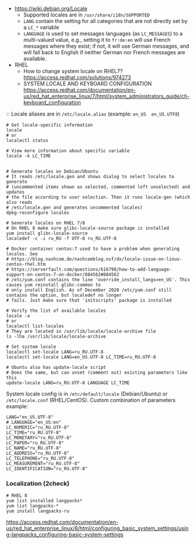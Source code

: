 * https://wiki.debian.org/Locale
    * Supported locales are in `/usr/share/i18n/SUPPORTED`
    * `LANG` contain the setting for all categories that are not directly set by a `LC_*` variable
    * `LANGUAGE` is used to set messages languages (as `LC_MESSAGES`) to a multi-valued value, e.g., setting it to `fr:de:en` will use French messages where they exist; if not, it will use German messages, and will fall back to English if neither German nor French messages are available.
* RHEL
   * How to change system locale on RHEL7? https://access.redhat.com/solutions/974273
   * SYSTEM LOCALE AND KEYBOARD CONFIGURATION https://access.redhat.com/documentation/en-us/red_hat_enterprise_linux/7/html/system_administrators_guide/ch-keyboard_configuration

:bulb: Locale aliases are in `/etc/locale.alias` (example: `en_US  en_US.UTF8`)

```shell
# Get locale-specific information
locale
# or
localectl status

# View more information about specific variable
locale -k LC_TIME


# Generate locales on Debian/Ubuntu
# It reads /etc/locale.gen and shows dialog to select locales to generate
# (uncommented items shown as selected, commented left unselected) and updates
# the file according to user selection. Then it runs locale-gen (which also reads
# /etc/locale.gen and generates uncommented locales)
dpkg-reconfigure locales

# Generate locales on RHEL 7/8
# On RHEL 8 make sure glibc-locale-source package is installed
yum install glibc-locale-source
localedef -c -i ru_RU -f UTF-8 ru_RU.UTF-8

# Docker container centos:7 used to have a problem when generating locales. See
# https://blog.nashcom.de/nashcomblog.nsf/dx/locale-issue-on-linux-centos-rhel.htm
# https://serverfault.com/questions/616790/how-to-add-language-support-on-centos-7-on-docker/884562#884562
# /etc/yum.conf contains the line 'override_install_langs=en_US'. This causes yum reinstall glibc-common to
# only install English. As of December 2020 /etc/yum.conf still contains the option, but localedef no longer
# fails. Just make sure that 'initscripts' package is installed

# Verify the list of available locales
locale -a
# or
localectl list-locales
# They are located in /usr/lib/locale/locale-archive file
ls -lha /usr/lib/locale/locale-archive

# Set system locale
localectl set-locale LANG=ru_RU.UTF-8
localectl set-locale LANG=en_US.UTF-8 LC_TIME=ru_RU.UTF-8

# Ubuntu also has update-locale script
# Does the same, but can unset (comment out) existing parameters like this
update-locale LANG=ru_RU.UTF-8 LANGUAGE LC_TIME
```

System locale config is in `/etc/default/locale` (Debian/Ubuntu) or `/etc/locale.conf` (RHEL/CentOS). Custom combination of parameters example:
```
LANG="en_US.UTF-8"
# LANGUAGE="en_US:en"
LC_NUMERIC="ru_RU.UTF-8"
LC_TIME="ru_RU.UTF-8"
LC_MONETARY="ru_RU.UTF-8"
LC_PAPER="ru_RU.UTF-8"
LC_NAME="ru_RU.UTF-8"
LC_ADDRESS="ru_RU.UTF-8"
LC_TELEPHONE="ru_RU.UTF-8"
LC_MEASUREMENT="ru_RU.UTF-8"
LC_IDENTIFICATION="ru_RU.UTF-8"
```

### Localization (2check)

```shell
# RHEL 8
yum list installed langpacks*
yum list langpacks-*
yum install langpacks-ru
```
https://access.redhat.com/documentation/en-us/red_hat_enterprise_linux/8/html/configuring_basic_system_settings/using-langpacks_configuring-basic-system-settings
